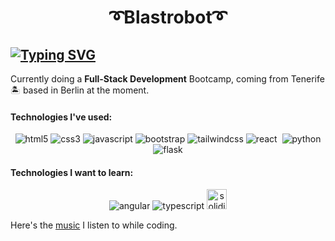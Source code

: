# <p align=center>➰Blastrobot➰</p>

## [![Typing SVG](https://readme-typing-svg.demolab.com?font=Fira+Code&duration=4000&pause=1000&color=C6D4FF&background=FFFFFF00&center=true&multiline=true&width=1000&height=100&lines=Carlos+J.+Vilca;Web+Development;Welcome!+Willkommen!+%C2%A1Bienvenido!🥳)](https://git.io/typing-svg)

Currently doing a **Full-Stack Development** Bootcamp, coming from Tenerife 🏝 based in Berlin at the moment.

#### Technologies I've used:


<div align=center>
  <img src="https://icongr.am/devicon/html5-original.svg?size=32&color=currentColor" alt="html5"/>
  <img src="https://icongr.am/devicon/css3-original.svg?size=32&color=currentColor" alt="css3"/>
  <img src="https://icongr.am/devicon/javascript-original.svg?size=32&color=currentColor" alt="javascript"/>
  <img src="https://icongr.am/devicon/bootstrap-plain-wordmark.svg?size=32&color=197bbd&colored=false" alt="bootstrap"/>
  <img src="https://icongr.am/simple/tailwindcss.svg?size=32&color=cd8fff&colored=false" alt="tailwindcss"/>
  <img src="https://icongr.am/devicon/react-original.svg?size=32&color=cd8fff" alt="react"/>
  <img src="" alt=""/>
  <img src="https://icongr.am/devicon/python-original.svg?size=32&color=currentColor" alt="python"/>
  <img src="https://icongr.am/simple/flask.svg?size=32&color=fbcf32&colored=false" alt="flask"/>
</div>


#### Technologies I want to learn:


<div align=center>
  <img src="https://icongr.am/devicon/angularjs-original.svg?size=32" alt="angular"/>
  <img src="https://icongr.am/devicon/typescript-original.svg?size=32" alt="typescript"/>
  <img src="https://user-images.githubusercontent.com/114672545/217126375-e5adc148-20dc-4c43-8456-290a7bcc45d1.svg" width="32px" height="32px" alt="solidity"/>
</div>
  
Here's the [music](https://open.spotify.com/playlist/37i9dQZF1DWWQRwui0ExPn?si=9df1b36c31594f3f) I listen to while coding.

